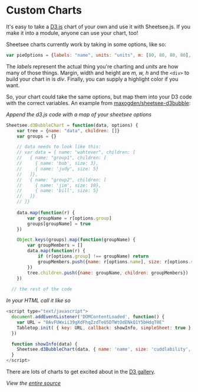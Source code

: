 # Custom Charts

It's easy to take a [D3.js](http://d3js.org/) chart of your own and use it with Sheetsee.js. If you make it into a module, anyone can use your chart, too!

Sheetsee charts currently work by taking in some options, like so:

```javascript
var pieOptions = {labels: "name", units: "units", m: [80, 80, 80, 80], w: 600, h: 400, div: "#pieChart", hiColor: "#14ECC8"}
```

The _labels_ represent the actual thing you're charting and _units_ are how many of those things. Margin, width and height are _m, w, h_ and the `<div>` to build your chart in is _div_. Finally, you can supply a highlight color if you want.

So, your chart could take the same options, but map them into your D3 code with the correct variables. An example from [maxogden/sheetsee-d3bubble](https://github.com/maxogden/sheetsee-d3bubble):


_Append the d3.js code with a map of your sheetsee options_

```JavaScript
Sheetsee.d3BubbleChart = function(data, options) {
	var tree = {name: "data", children: []}
	var groups = {}

	// data needs to look like this:
	// var data = { name: "wahtever", children: [
	//   { name: "group1", children: [
	//     { name: 'bob', size: 3},
	//     { name: 'judy', size: 5}
	//   ]},
	//   { name: "group2", children: [
	//     { name: 'jim', size: 10},
	//     { name: 'bill', size: 5}
	//   ]}
	// ]}
  
	data.map(function(r) {
		var groupName = r[options.group]
		groups[groupName] = true
	})

	Object.keys(groups).map(function(groupName) {
		var groupMembers = []
		data.map(function(r) {
			if (r[options.group] !== groupName) return
			groupMembers.push({name: r[options.name], size: r[options.size]})
		})
		tree.children.push({name: groupName, children: groupMembers})
	})
  
  // the rest of the code
```

_In your HTML call it like so_

```JavaScript
<script type="text/javascript">
  document.addEventListener('DOMContentLoaded', function() {
    var URL = "0AvFUWxii39gXdFhqZzdTeU5DTWtOdENkQ1Y5bHdqT0E"
    Tabletop.init( { key: URL, callback: showInfo, simpleSheet: true } )
  })

  function showInfo(data) {
    Sheetsee.d3BubbleChart(data, { name: 'name', size: 'cuddlability', group: 'kind', div: '#stuff'})
  }
</script>
```

There are lots of charts to get excited about in the [D3 gallery](https://github.com/mbostock/d3/wiki/Gallery).

_View the [entire source](https://github.com/maxogden/sheetsee-d3bubble)_
